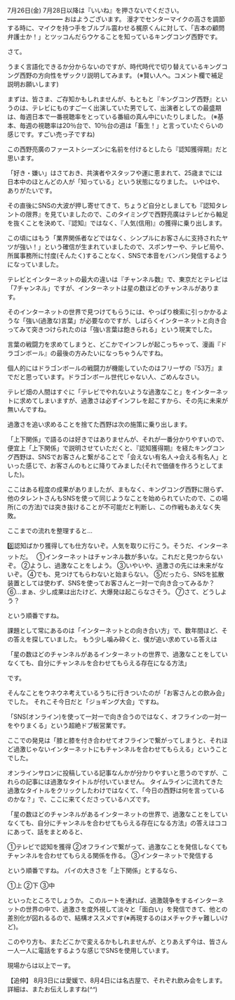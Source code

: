 7月26日(金) 7月28日以降は『いいね』を押さないでください。
━━━━━━━━━
おはようございます。
漫才でセンターマイクの高さを調節する時に、マイクを持つ手をブルブル震わせる梶原くんに対して、「吉本の顧問弁護士か！」とツッコんだらウケることを知っているキングコング西野です。

さて。

うまく言語化できるか分からないのですが、時代時代で切り替えているキングコング西野の方向性をザックリ説明してみます。
(※賢い人へ。コメント欄で補足説明お願いします)

まずは、皆さま、ご存知かもしれませんが、もともと『キングコング西野』というのは、テレビにものすごーく出演していた男でして、出演者としての最盛期は、毎週日本で一番視聴率をとっている番組の真ん中にいたりしました。
(※基本、毎週の視聴率は20％台で、10％台の週は「畜生！」と言っていたぐらいの感じです。すごい売っ子ですね)

この西野亮廣のファーストシーズンに名前を付けるとしたら『認知獲得期』だと思います。

「好き・嫌い」はさておき、共演者やスタッフや運に恵まれて、25歳までには日本中のほとんどの人が「知っている」という状態になりました。
いやはや、ありがたいです。

その直後にSNSの大波が押し寄せてきて、ちょうど自分としましても『認知タレントの限界』を見ていましたので、このタイミングで西野亮廣はテレビから軸足を抜くことを決めて、『認知』ではなく、『人気(信用)』の獲得に乗り出します。

この頃にはもう「業界関係者などではなく、シンプルにお客さんに支持されたヤツが強い！」という確信が生まれていましたので、スポンサーや、テレビ局や、所属事務所に忖度(そんたく)することなく、SNSで本音をバンバン発信するようになっていました。

テレビとインターネットの最大の違いは『チャンネル数』で、東京だとテレビは「7チャンネル」ですが、インターネットは星の数ほどのチャンネルがあります。

そのインターネットの世界で見つけてもらうには、やっぱり検索に引っかかるような「強い(過激な)言葉」が必要なのですが、しばらくインターネットと向き合ってみて突きつけられたのは「強い言葉は飽きられる」という現実でした。

言葉の戦闘力を求めてしまうと、どこかでインフレが起こっちゃって、漫画『ドラゴンボール』の最後の方みたいになっちゃうんですね。

個人的にはドラゴンボールの戦闘力が機能していたのはフリーザの『53万』までだと思っています。ドラゴンボール世代じゃない人、ごめんなさい。

テレビ畑の人間はすぐに「テレビでやれないような過激なこと」をインターネットに求めてしまいますが、過激さは必ずインフレを起こすから、その先に未来が無いんですね。

過激さを追い求めることを捨てた西野は次の施策に乗り出します。

「上下関係」で語るのは好きではありませんが、それが一番分かりやすいので、便宜上「上下関係」で説明させていただくと、『認知獲得期』を経たキングコング西野は、SNSでお客さんと繋がることで「会えない有名人→会える有名人」といった感じで、お客さんのもとに降りてみました(それで価値を作ろうとしてました)。

ここはある程度の成果がありましたが、まもなく、キングコング西野に限らず、他のタレントさんもSNSを使って同じようなことを始められていたので、この場所(この方法)では突き抜けることが不可能だと判断し、この作戦もあえなく失敗。

ここまでの流れを整理すると…

0️⃣認知ばかり獲得しても仕方ないぞ。人気を取りに行こう。そうだ、インターネットだ。　
①インターネットはチャンネル数が多いな。これだと見つからないぞ。
②ようし、過激なことをしよう。
③いやいや、過激さの先には未来がないぞ。
④でも、見つけてもらわないと始まらない。
⑤だったら、SNSを拡散装置としては使わず、SNSを使ってお客さんと一対一で向き合ってみるか？
⑥…まぁ、少し成果は出たけど、大爆発は起こらなさそう。
⑦さて、どうしよう？

という順番ですね。

課題として常にあるのは「インターネットとの向き合い方」で、数年間ほど、その答えを探していました。
もう少し噛み砕くと、僕が追い求めている答えは

「星の数ほどのチャンネルがあるインターネットの世界で、過激なことをしていなくても、自分にチャンネルを合わせてもらえる存在になる方法」

です。

そんなことをウネウネ考えているうちに行きついたのが「お客さんとの飲み会」でした。
それこそ今日だと「ジョギング大会」ですね。

「SNS(オンライン)を使って一対一で向き合うのではなく、オフラインの一対一をやりまくる」という超絶ドブ板営業です。

ここでの発見は「膝と膝を付き合わせてオフラインで繋がってしまうと、それほど過激じゃないインターネットにもチャンネルを合わせてもらえる」ということでした。

オンラインサロンに投稿している記事なんかが分かりやすいと思うのですが、これらの記事には過激なタイトルが付いていません。
タイムラインに流れてきた過激なタイトルをクリックしたわけではなくて、「今日の西野は何を言っているのかな？」で、ここに来てくださっているハズです。

「星の数ほどのチャンネルがあるインターネットの世界で、過激なことをしていなくても、自分にチャンネルを合わせてもらえる存在になる方法」の答えはココにあって、話をまとめると、

①テレビで認知を獲得
②オフラインで繋がって、過激なことを発信しなくてもチャンネルを合わせてもらえる関係を作る。
③インターネットで発信する

という順番ですね。
パイの大きさを「上下関係」とするなら、

①上
②下
③中

といったところでしょうか。
このルートを通れば、過激競争をするインターネットの世界の中で、過激さを度外視して淡々と「面白い」を発信できて、他との差別化が図れるるので、結構オススメです(※再現するのはメチャクチャ難しいけど)。

このやり方も、またどこかで変えるかもしれませんが、とりあえず今は、皆さん一人一人に電話をするような感じでSNSを使用しています。

現場からは以上でーす。

【追伸】
8月3日には愛媛で、8月4日には名古屋で、それぞれ飲み会をします。
詳細は、またお伝えしますね(*^^*)


